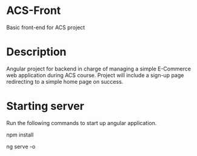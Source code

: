 # ACS-Front
Basic front-end for ACS project

# Description
Angular project for backend in charge of managing a simple E-Commerce web application during ACS course.
Project will include a sign-up page redirecting to a simple home page on success.

# Starting server
Run the following commands to start up angular application.

npm install

ng serve -o
